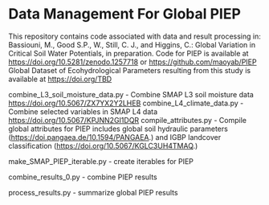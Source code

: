 # Data Management For Global PIEP
This repository contains code associated with data and result processing in:
Bassiouni, M., Good S.P., W., Still, C. J., and Higgins, C.: Global Variation in Critical Soil Water Potentials, in preparation.
Code for PIEP is available at https://doi.org/10.5281/zenodo.1257718 or https://github.com/maoyab/PIEP
Global Dataset of Ecohydrological Parameters resulting from this study is available at https://doi.org/TBD

combine_L3_soil_moisture_data.py - Combine SMAP L3 soil moisture data https://doi.org/10.5067/ZX7YX2Y2LHEB
combine_L4_climate_data.py - Combine selected variables in SMAP L4 data https://doi.org/10.5067/KPJNN2GI1DQR
compile_attributes.py - Compile global attributes for PIEP includes global soil hydraulic parameters (https://doi.pangaea.de/10.1594/PANGAEA.) and IGBP landcover classification (https://doi.org/10.5067/KGLC3UH4TMAQ.)

make_SMAP_PIEP_iterable.py - create iterables for PIEP

combine_results_0.py - combine PIEP results

process_results.py - summarize global PIEP results

